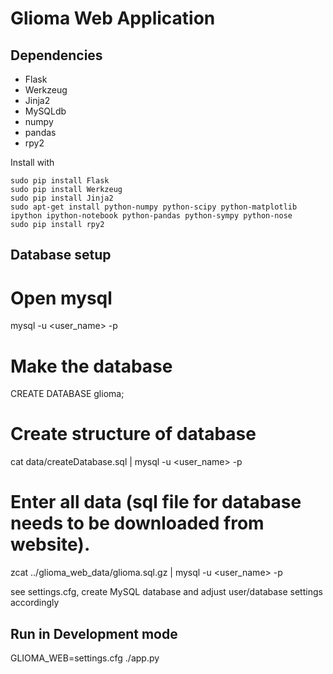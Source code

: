 # Glioma Web Application

## Dependencies

 * Flask
 * Werkzeug
 * Jinja2
 * MySQLdb
 * numpy
 * pandas
 * rpy2

Install with

```
sudo pip install Flask
sudo pip install Werkzeug
sudo pip install Jinja2
sudo apt-get install python-numpy python-scipy python-matplotlib ipython ipython-notebook python-pandas python-sympy python-nose
sudo pip install rpy2
```

## Database setup
# Open mysql
mysql -u <user_name> -p
# Make the database
CREATE DATABASE glioma;
# Create structure of database
cat data/createDatabase.sql | mysql -u <user_name> -p
# Enter all data (sql file for database needs to be downloaded from website).
zcat ../glioma_web_data/glioma.sql.gz | mysql -u <user_name> -p

see settings.cfg, create MySQL database and adjust user/database settings
accordingly

## Run in Development mode

GLIOMA_WEB=settings.cfg ./app.py
